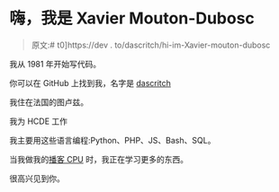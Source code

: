 # 嗨，我是 Xavier Mouton-Dubosc

> 原文:# t0]https://dev . to/dascritch/hi-im-Xavier-mouton-dubosc

我从 1981 年开始写代码。

你可以在 GitHub 上找到我，名字是 [dascritch](https://github.com/dascritch)

我住在法国的图卢兹。

我为 HCDE 工作

我主要用这些语言编程:Python、PHP、JS、Bash、SQL。

当我做我的[播客 CPU](https://cpu.pm) 时，我正在学习更多的东西。

很高兴见到你。